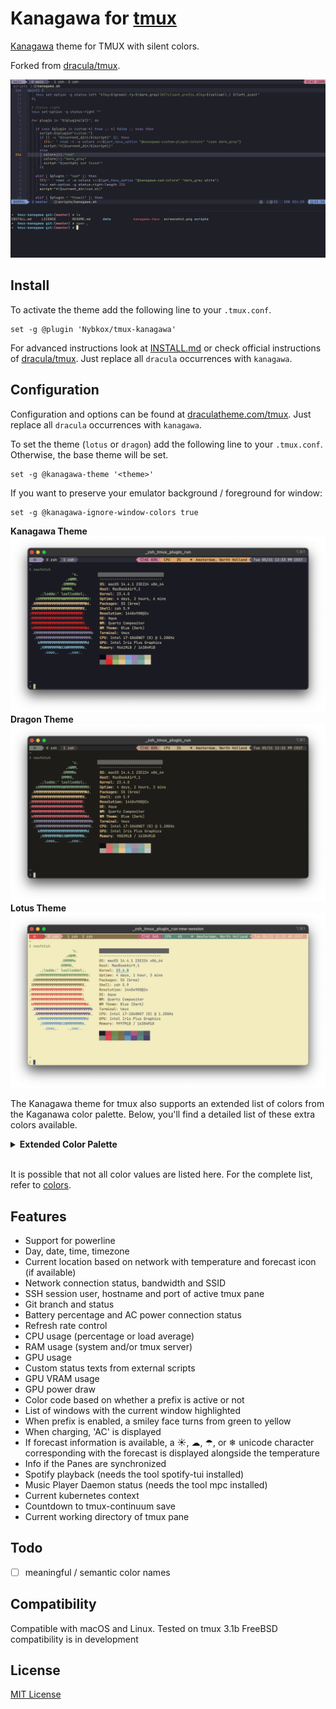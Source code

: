 # Kanagawa for [tmux](https://github.com/tmux/tmux/wiki)

[Kanagawa](https://github.com/rebelot/kanagawa.nvim/tree/master) theme for TMUX with silent colors.

Forked from [dracula/tmux](https://github.com/dracula/tmux).

![Screenshot](./screenshot.png)

## Install

To activate the theme add the following line to your `.tmux.conf`.

    set -g @plugin 'Nybkox/tmux-kanagawa'

For advanced instructions look at [INSTALL.md](https://github.com/Nybkox/tmux-kanagawa/blob/master/INSTALL.md) or check official instructions of [dracula/tmux](https://draculatheme.com/tmux). Just replace all `dracula` occurrences with `kanagawa`.

## Configuration

Configuration and options can be found at [draculatheme.com/tmux](https://draculatheme.com/tmux).
Just replace all `dracula` occurrences with `kanagawa`.

To set the theme (`lotus` or `dragon`) add the following line to your `.tmux.conf`. Otherwise, the base theme will be set.

```
set -g @kanagawa-theme '<theme>'
```

If you want to preserve your emulator background / foreground for window:

```
set -g @kanagawa-ignore-window-colors true
```
**Kanagawa Theme**
![Default Theme](./assets/themes/default.png)
**Dragon Theme**
![Dragon Theme](./assets/themes/dragon.png)
**Lotus Theme**
![Lotus Theme](./assets/themes/lotus.png)

The Kanagawa theme for tmux also supports an extended list of colors from the Kaganawa color palette. Below, you'll find a detailed list of these extra colors available.

<details>
<summary><strong>Extended Color Palette</strong></summary>

| Color Name      | Hex Value | Visual                                                  |
| --------------- | --------- | ------------------------------------------------------- |
| Autumn Green    | `#76946a` | ![Autumn Green](./assets/colors/autumn_green.svg)       |
| Autumn Orange   | `#dca561` | ![Autumn Orange](./assets/colors/autumn_orange.svg)     |
| Autumn Red      | `#c34043` | ![Autumn Red](./assets/colors/autumn_red.svg)           |
| Autumn Yellow   | `#dca561` | ![Autumn Yellow](./assets/colors/autumn_yellow.svg)     |
| Boat Yellow 1   | `#938056` | ![Boat Yellow 1](./assets/colors/boat_yellow_1.svg)     |
| Boat Yellow 2   | `#c0a36e` | ![Boat Yellow 2](./assets/colors/boat_yellow_2.svg)     |
| Carp Yellow     | `#e6c384` | ![Carp Yellow](./assets/colors/carp_yellow.svg)         |
| Crystal Blue    | `#7e9cd8` | ![Crystal Blue](./assets/colors/crystal_blue.svg)       |
| Dragon Blue     | `#658594` | ![Dragon Blue](./assets/colors/dragon_blue.svg)         |
| Dragon Green    | `#8a9a7b` | ![Dragon Green](./assets/colors/dragon_green.svg)       |
| Dragon Aqua     | `#8ea4a2` | ![Dragon Aqua](./assets/colors/dragon_aqua.svg)         |
| Dragon Orange   | `#b6927b` | ![Dragon Orange](./assets/colors/dragon_orange.svg)     |
| Fuji Gray       | `#727169` | ![Fuji Gray](./assets/colors/fuji_gray.svg)             |
| Fuji White      | `#dcd7ba` | ![Fuji White](./assets/colors/fuji_white.svg)           |
| Katana Gray     | `#717c7c` | ![Katana Gray](./assets/colors/katana_gray.svg)         |
| Light Blue      | `#a3d4d5` | ![Light Blue](./assets/colors/light_blue.svg)           |
| Old White       | `#c8c093` | ![Old White](./assets/colors/old_white.svg)             |
| Oni Violet      | `#957fb8` | ![Oni Violet](./assets/colors/oni_violet.svg)           |
| Peach Red       | `#ff5d62` | ![Peach Red](./assets/colors/peach_red.svg)             |
| Ronin Yellow    | `#ff9e3b` | ![Ronin Yellow](./assets/colors/ronin_yellow.svg)       |
| Sakura Pink     | `#d27e99` | ![Sakura Pink](./assets/colors/sakura_pink.svg)         |
| Samurai Red     | `#e82424` | ![Samurai Red](./assets/colors/samurai_red.svg)         |
| Spring Blue     | `#7fb4ca` | ![Spring Blue](./assets/colors/spring_blue.svg)         |
| Spring Green    | `#98bb6c` | ![Spring Green](./assets/colors/spring_green.svg)       |
| Spring Violet 1 | `#938aa9` | ![Spring Violet 1](./assets/colors/spring_violet_1.svg) |
| Spring Violet 2 | `#9cabca` | ![Spring Violet 2](./assets/colors/spring_violet_2.svg) |
| Sumi Ink 0      | `#16161d` | ![Sumi Ink 0](./assets/colors/sumi_ink_0.svg)           |
| Sumi Ink 1      | `#1e1f28` | ![Sumi Ink 1](./assets/colors/sumi_ink_1.svg)           |
| Sumi Ink 2      | `#1a1a22` | ![Sumi Ink 2](./assets/colors/sumi_ink_2.svg)           |
| Sumi Ink 3      | `#363646` | ![Sumi Ink 3](./assets/colors/sumi_ink_3.svg)           |
| Sumi Ink 4      | `#2a2a37` | ![Sumi Ink 4](./assets/colors/sumi_ink_4.svg)           |
| Sumi Ink 5      | `#363646` | ![Sumi Ink 5](./assets/colors/sumi_ink_5.svg)           |
| Sumi Ink 6      | `#54546D` | ![Sumi Ink 6](./assets/colors/sumi_ink_6.svg)           |
| Surimi Orange   | `#ffa066` | ![Surimi Orange](./assets/colors/surimi_orange.svg)     |
| Wave Aqua       | `#6a9589` | ![Wave Aqua](./assets/colors/wave_aqua.svg)             |
| Wave Aqua 2     | `#7aa89f` | ![Wave Aqua 2](./assets/colors/wave_aqua_2.svg)         |
| Wave Blue 1     | `#223249` | ![Wave Blue 1](./assets/colors/wave_blue_1.svg)         |
| Wave Blue 2     | `#2d4f67` | ![Wave Blue 2](./assets/colors/wave_blue_2.svg)         |
| Wawe Red        | `#e46876` | ![Wawe Red](./assets/colors/wawe_red.svg)               |
| Winter Blue     | `#252535` | ![Winter Blue](./assets/colors/winter_blue.svg)         |
| Winter Green    | `#2b3328` | ![Winter Green](./assets/colors/winter_green.svg)       |
| Winter Red      | `#43242b` | ![Winter Red](./assets/colors/winter_red.svg)           |
| Winter Yellow   | `#49443c` | ![Winter Yellow](./assets/colors/winter_yellow.svg)     |
| Lotus White 3   | `#f2ecbc` | ![Lotus White 3](./assets/colors/lotus_white_3.svg)     |
| Lotus Ink 1     | `#545464` | ![Lotus Ink 1](./assets/colors/lotus_ink_1.svg)         |
| Lotus Ink 2     | `#43436c` | ![Lotus Ink 2](./assets/colors/lotus_ink_2.svg)         |
| Lotus Red 2     | `#d7474b` | ![Lotus Red 2](./assets/colors/lotus_red_2.svg)         |
| Lotus Yellow 2  | `#836f4a` | ![Lotus Yellow 2](./assets/colors/lotus_yellow_2.svg)   |
| Lotus Teal 2    | `#6693bf` | ![Lotus Teal 2](./assets/colors/lotus_teal_2.svg)       |
| Lotus Gray 3    | `#8a8980` | ![Lotus Gray 3](./assets/colors/lotus_gray_3.svg)       |
| Lotus Pink      | `#b35b79` | ![Lotus Pink](./assets/colors/lotus_pink.svg)           |
| Lotus Cyan      | `#d7e3d8` | ![Lotus Cyan](./assets/colors/lotus_cyan.svg)           |
| Lotus Violet 1  | `#a09cac` | ![Lotus Violet 1](./assets/colors/lotus_violet_1.svg)   |
| Lotus Violet 2  | `#766b90` | ![Lotus Violet 2](./assets/colors/lotus_violet_2.svg)   |
| Lotus Orange    | `#cc6d00` | ![Lotus Orange](./assets/colors/lotus_orange.svg)       |
| Lotus Orange 2  | `#e98a00` | ![Lotus Orange 2](./assets/colors/lotus_orange_2.svg)   |
| Lotus Yellow    | `#77713f` | ![Lotus Yellow](./assets/colors/lotus_yellow.svg)       |
| Lotus Yellow 2  | `#836f4a` | ![Lotus Yellow 2](./assets/colors/lotus_yellow_2.svg)   |
| Lotus Yellow 3  | `#de9800` | ![Lotus Yellow 3](./assets/colors/lotus_yellow_3.svg)   |
| Lotus Gray 2    | `#716e61` | ![Lotus Gray 2](./assets/colors/lotus_gray_2.svg)       |
| Dragon Red      | `#c4746e` | ![Dragon Red](./assets/colors/dragon_red.svg)           |
| Dragon Pink     | `#a292a3` | ![Dragon Pink](./assets/colors/dragon_pink.svg)         |

</details><br>

It is possible that not all color values are listed here. For the complete list, refer to [colors](./scripts/colors.sh).

## Features

- Support for powerline
- Day, date, time, timezone
- Current location based on network with temperature and forecast icon (if available)
- Network connection status, bandwidth and SSID
- SSH session user, hostname and port of active tmux pane
- Git branch and status
- Battery percentage and AC power connection status
- Refresh rate control
- CPU usage (percentage or load average)
- RAM usage (system and/or tmux server)
- GPU usage
- Custom status texts from external scripts
- GPU VRAM usage
- GPU power draw
- Color code based on whether a prefix is active or not
- List of windows with the current window highlighted
- When prefix is enabled, a smiley face turns from green to yellow
- When charging, 'AC' is displayed
- If forecast information is available, a ☀, ☁, ☂, or ❄ unicode character corresponding with the forecast is displayed alongside the temperature
- Info if the Panes are synchronized
- Spotify playback (needs the tool spotify-tui installed)
- Music Player Daemon status (needs the tool mpc installed)
- Current kubernetes context
- Countdown to tmux-continuum save
- Current working directory of tmux pane

## Todo

- [ ] meaningful / semantic color names

## Compatibility

Compatible with macOS and Linux. Tested on tmux 3.1b
FreeBSD compatibility is in development

## License

[MIT License](./LICENSE)
